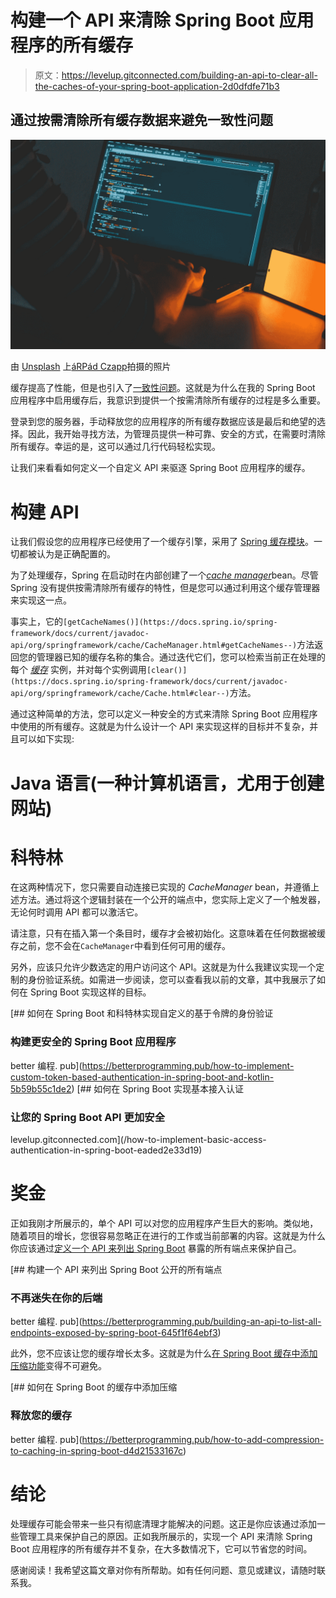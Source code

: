 # 构建一个 API 来清除 Spring Boot 应用程序的所有缓存

> 原文：<https://levelup.gitconnected.com/building-an-api-to-clear-all-the-caches-of-your-spring-boot-application-2d0dfdfe71b3>

## 通过按需清除所有缓存数据来避免一致性问题

![](img/f1eae05d6df786c31f262da89c84c5c0.png)

由 [Unsplash](https://unsplash.com/s/photos/coding?utm_source=unsplash&utm_medium=referral&utm_content=creditCopyText) 上[áRPád Czapp](https://unsplash.com/@czapp_arpad?utm_source=unsplash&utm_medium=referral&utm_content=creditCopyText)拍摄的照片

缓存提高了性能，但是也引入了[一致性问题](https://en.wikipedia.org/wiki/Cache_coherence)。这就是为什么在我的 Spring Boot 应用程序中启用缓存后，我意识到提供一个按需清除所有缓存的过程是多么重要。

登录到您的服务器，手动释放您的应用程序的所有缓存数据应该是最后和绝望的选择。因此，我开始寻找方法，为管理员提供一种可靠、安全的方式，在需要时清除所有缓存。幸运的是，这可以通过几行代码轻松实现。

让我们来看看如何定义一个自定义 API 来驱逐 Spring Boot 应用程序的缓存。

# 构建 API

让我们假设您的应用程序已经使用了一个缓存引擎，采用了 [Spring 缓存模块](https://spring.io/guides/gs/caching/)。一切都被认为是正确配置的。

为了处理缓存，Spring 在启动时在内部创建了一个[*cache manager*](https://docs.spring.io/spring-framework/docs/current/javadoc-api/org/springframework/cache/CacheManager.html)bean。尽管 Spring 没有提供按需清除所有缓存的特性，但是您可以通过利用这个缓存管理器来实现这一点。

事实上，它的`[getCacheNames()](https://docs.spring.io/spring-framework/docs/current/javadoc-api/org/springframework/cache/CacheManager.html#getCacheNames--)`方法返回您的管理器已知的缓存名称的集合。通过迭代它们，您可以检索当前正在处理的每个 [*缓存*](https://docs.spring.io/spring-framework/docs/current/javadoc-api/org/springframework/cache/Cache.html) 实例，并对每个实例调用`[clear()](https://docs.spring.io/spring-framework/docs/current/javadoc-api/org/springframework/cache/Cache.html#clear--)`方法。

通过这种简单的方法，您可以定义一种安全的方式来清除 Spring Boot 应用程序中使用的所有缓存。这就是为什么设计一个 API 来实现这样的目标并不复杂，并且可以如下实现:

# Java 语言(一种计算机语言，尤用于创建网站)

# 科特林

在这两种情况下，您只需要自动连接已实现的 *CacheManager* bean，并遵循上述方法。通过将这个逻辑封装在一个公开的端点中，您实际上定义了一个触发器，无论何时调用 API 都可以激活它。

请注意，只有在插入第一个条目时，缓存才会被初始化。这意味着在任何数据被缓存之前，您不会在`CacheManager`中看到任何可用的缓存。

另外，应该只允许少数选定的用户访问这个 API。这就是为什么我建议实现一个定制的身份验证系统。如需进一步阅读，您可以查看我以前的文章，其中我展示了如何在 Spring Boot 实现这样的目标。

[](https://betterprogramming.pub/how-to-implement-custom-token-based-authentication-in-spring-boot-and-kotlin-5b59b55c1de2) [## 如何在 Spring Boot 和科特林实现自定义的基于令牌的身份验证

### 构建更安全的 Spring Boot 应用程序

better 编程. pub](https://betterprogramming.pub/how-to-implement-custom-token-based-authentication-in-spring-boot-and-kotlin-5b59b55c1de2) [](/how-to-implement-basic-access-authentication-in-spring-boot-eaded2e33d19) [## 如何在 Spring Boot 实现基本接入认证

### 让您的 Spring Boot API 更加安全

levelup.gitconnected.com](/how-to-implement-basic-access-authentication-in-spring-boot-eaded2e33d19) 

# 奖金

正如我刚才所展示的，单个 API 可以对您的应用程序产生巨大的影响。类似地，随着项目的增长，您很容易忽略正在进行的工作或当前部署的内容。这就是为什么你应该通过[定义一个 API 来列出 Spring Boot](https://betterprogramming.pub/building-an-api-to-list-all-endpoints-exposed-by-spring-boot-645f1f64ebf3) 暴露的所有端点来保护自己。

[](https://betterprogramming.pub/building-an-api-to-list-all-endpoints-exposed-by-spring-boot-645f1f64ebf3) [## 构建一个 API 来列出 Spring Boot 公开的所有端点

### 不再迷失在你的后端

better 编程. pub](https://betterprogramming.pub/building-an-api-to-list-all-endpoints-exposed-by-spring-boot-645f1f64ebf3) 

此外，您不应该让您的缓存增长太多。这就是为什么[在 Spring Boot 缓存中添加压缩功能](https://betterprogramming.pub/how-to-add-compression-to-caching-in-spring-boot-d4d21533167c)变得不可避免。

[](https://betterprogramming.pub/how-to-add-compression-to-caching-in-spring-boot-d4d21533167c) [## 如何在 Spring Boot 的缓存中添加压缩

### 释放您的缓存

better 编程. pub](https://betterprogramming.pub/how-to-add-compression-to-caching-in-spring-boot-d4d21533167c) 

# 结论

处理缓存可能会带来一些只有彻底清理才能解决的问题。这正是你应该通过添加一些管理工具来保护自己的原因。正如我所展示的，实现一个 API 来清除 Spring Boot 应用程序的所有缓存并不复杂，在大多数情况下，它可以节省您的时间。

感谢阅读！我希望这篇文章对你有所帮助。如有任何问题、意见或建议，请随时联系我。
